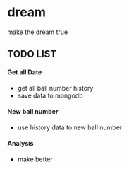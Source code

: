 # dream
make the dream true

## TODO LIST

#### Get all Date
* get all ball number history
* save data to mongodb

#### New ball number
* use history data to new ball number

#### Analysis
* make better
